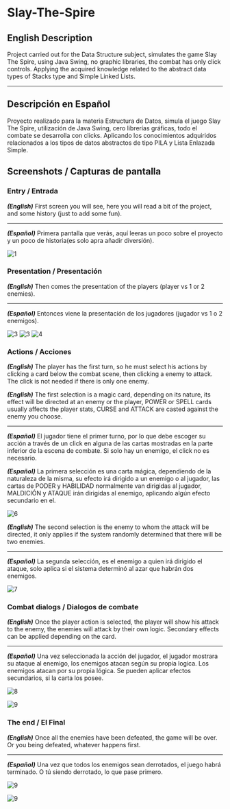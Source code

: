# Slay-The-Spire

## English Description

Project carried out for the Data Structure subject, simulates the game Slay The Spire, using Java Swing, no graphic libraries, the combat has only click controls. Applying the acquired knowledge related to the abstract data types of Stacks type and Simple Linked Lists.

___

## Descripción en Español

Proyecto realizado para la materia Estructura de Datos, simula el juego Slay The Spire, utilización de Java Swing, cero librerías gráficas, todo el combate se desarrolla con clicks. Aplicando los conocimientos adquiridos relacionados a los tipos de datos abstractos de tipo PILA y Lista Enlazada Simple.


## Screenshots / Capturas de pantalla 

### Entry / Entrada

***(English)*** First screen you will see, here you will read a bit of the project, and some history (just to add some fun).

___

***(Español)*** Primera pantalla que verás, aquí leeras un poco sobre el proyecto y un poco de historia(es solo apra añadir diversión). 

![1](/capturas/inicio.png)

### Presentation / Presentación

***(English)*** Then comes the presentation of the players (player vs 1 or 2 enemies).

___

***(Español)*** Entonces viene la presentación de los jugadores (jugador vs 1 o 2 enemigos).

![3](/capturas/Jugador.png)
![3](/capturas/combate1.png)
![4](/capturas/combate2.png)

### Actions / Acciones

***(English)*** The player has the first turn, so he must select his actions by clicking a card below the combat scene, then clicking a enemy to attack. The click is not needed if there is only one enemy.

***(English)*** The first selection is a magic card, depending on its nature, its effect will be directed at an enemy or the player, POWER or SPELL cards usually affects the player stats, CURSE and ATTACK are casted against the enemy you choose.

___

***(Español)*** El jugador tiene el primer turno, por lo que debe escoger su acción a través de un click en alguna de las cartas mostradas en la parte inferior de la escena de combate. Si solo hay un enemigo, el click no es necesario.

***(Español)*** La primera selección es una carta mágica, dependiendo de la naturaleza de la misma, su efecto irá dirigido a un enemigo o al jugador, las cartas de PODER y HABILIDAD normalmente van dirigidas al jugador, MALDICIÓN y ATAQUE irán dirigidas al enemigo, aplicando algún efecto secundario en el.

![6](/capturas/cartas.png)


***(English)*** The second selection is the enemy to whom the attack will be directed, it only applies if the system randomly determined that there will be two enemies.

___

***(Español)*** La segunda selección, es el enemigo a quien irá dirigido el ataque, solo aplica si el sistema determinó al azar que habrán dos enemigos.

![7](/capturas/seleccion.png)

### Combat dialogs / Dialogos de combate

***(English)*** Once the player action is selected, the player will show his attack to the enemy, the enemies will attack by their own logic. Secondary effects can be applied depending on the card.

___

***(Español)*** Una vez seleccionada la acción del jugador, el jugador mostrara su ataque al enemigo, los enemigos atacan según su propia logica. Los enemigos atacan por su propia lógica. Se pueden aplicar efectos secundarios, si la carta los posee.

![8](/capturas/efectos.png)

![9](/capturas/curar.png)

### The end / El Final 

***(English)*** Once all the enemies have been defeated, the game will be over. Or you being defeated, whatever happens first.

___

***(Español)*** Una vez que todos los enemigos sean derrotados, el juego habrá terminado. O tú siendo derrotado, lo que pase primero.

![9](/capturas/Victoria.png)

![9](/capturas/final.png)







